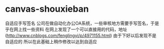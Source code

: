 # canvas-shouxieban
自适应手写签名
公司在做自动化办公OA系统，一些审核地方需要手写签名，于是乎在网上找一些资料 在网上发现了一个可以直接用的代码，地址(http://www.cnblogs.com/fenglingyi/p/4971155.html)
由于下好以后发现不是自适应的  所以在此基础上稍作修改以达到自适应
